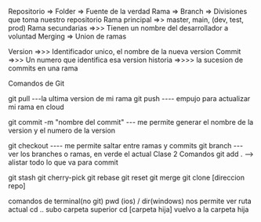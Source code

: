 Repositorio => Folder => Fuente de la verdad
Rama => Branch => Divisiones que toma nuestro repositorio
Rama principal =>> master, main, (dev, test, prod)
Rama secundarias =>>> Tienen un nombre del desarrollador a voluntad
Merging => Union de ramas

Version =>>> Identificador unico, el nombre de la nueva version
Commit =>>> Un numero que identifica esa version
historia =>>>> la sucesion de commits en una rama

Comandos de Git

git pull ---la ultima version de mi rama
git push ---- empujo para actualizar mi rama en cloud

git commit -m "nombre del commit" --- me permite generar el nombre de la version y el 
numero de la version

git checkout ---- me permite saltar entre ramas y commits
git branch --- ver los branches o ramas, en verde el actual
Clase 2 Comandos
git add . --> alistar todo lo que va para commit

git stash
git cherry-pick
git rebase
git reset
git merge
git clone [direccion repo]

comandos de terminal(no git)
pwd (ios) / dir(windows) nos permite ver ruta actual
cd .. subo carpeta superior
cd [carpeta hija] vuelvo a la carpeta hija




